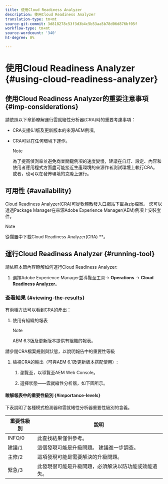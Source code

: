 ```yaml
---
title: 使用Cloud Readiness Analyzer
description: 使用Cloud Readiness Analyzer
translation-type: tm+mt
source-git-commit: 3d818278c53f3d3b4c5b53aa5b78d06d876bf05f
workflow-type: tm+mt
source-wordcount: '340'
ht-degree: 0%

---
```



# 使用Cloud Readiness Analyzer {#using-cloud-readiness-analyzer}

## 使用Cloud Readiness Analyzer的重要注意事項 {#imp-considerations}

請依照以下章節瞭解運行雲就緒性分析器(CRA)時的重要考慮事項：

* CRA支援6.1版及更新版本的來源AEM例項。
* CRA可以在任何環境下運作。

   >[!NOTE]
   >為了提高偵測率並避免商業關鍵例項的速度變慢，建議在自訂、設定、內容和使用者應用程式方面盡可能接近生產環境的來源作者測試環境上執行CRA。 或者，也可以在發佈環境的克隆上運行。

## 可用性 {#availability}

Cloud Readiness Analyzer(CRA)可從軟體散發入口網站下載為zip檔案。 您可以透過Package Manager在來源Adobe Experience Manager(AEM)例項上安裝套件。

>[!NOTE]
>從擱置中下載Cloud Readiness Analyzer(CRA) **。

## 運行Cloud Readiness Analyzer {#running-tool}

請依照本節內容瞭解如何運行Cloud Readiness Analyzer:

1. 選擇Adobe Experience Manager並導覽至工具-> **Operations** -> **Cloud Readiness Analyzer**。

### 查看結果 {#viewing-the-results}

有兩種方法可以看到CRA的產出：

1. 使用有組織的報表

   >[!NOTE]
   >AEM 6.3版及更新版本提供有組織的報表。

請參閱CRA檔案規劃與狀態，以說明報告中的重要性等級

1. 檢視CRA的輸出（可與AEM 6.1及更新版本搭配使用）:

   1. 瀏覽至，以導覽至AEM Web Console。

   1. 選擇狀態——雲就緒性分析器，如下圖所示。

#### 瞭解報表中的重要性級別 {#importance-levels}

下表說明了各種模式檢測器和雲就緒性分析器重要性級別的含義。

| 重要性級別 | 說明 |
|--- |--- |
| INFO/0 | 此查找結果僅供參考。 |
| 建議/1 | 這個發現可能是升級問題。 建議進一步調查。 |
| 主修/2 | 這項發現可能是需要解決的升級問題。 |
| 緊急/3 | 此發現很可能是升級問題，必須解決以防功能或效能遺失。 |